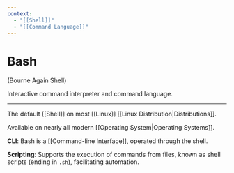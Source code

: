 ```yaml
---
context:
  - "[[Shell]]"
  - "[[Command Language]]"
---
```


# Bash

(Bourne Again Shell)

Interactive command interpreter and command language.

---

The default [[Shell]] on most [[Linux]] [[Linux Distribution|Distributions]].

Available on nearly all modern [[Operating System|Operating Systems]].

**CLI**: Bash is a [[Command-line Interface]], operated through the shell.

**Scripting**: Supports the execution of commands from files, known as shell scripts (ending in `.sh`), facilitating automation.
